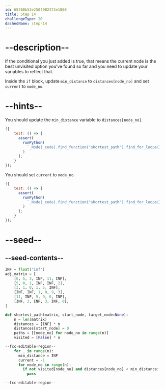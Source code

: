 ```yaml
---
id: 68760b53e250f982473e1808
title: Step 14
challengeType: 20
dashedName: step-14
---
```


# --description--

If the conditional you just added is true, that means the current node is the best unvisited option you've found so far and you need to update your variables to reflect that.

Inside the `if` block, update `min_distance` to `distances[node_no]` and set `current` to `node_no`.

# --hints--

You should update the `min_distance` variable to `distances[node_no]`.

```js
({
    test: () => {
      assert(
        runPython(
          `_Node(_code).find_function("shortest_path").find_for_loops()[0].find_bodies()[0].find_for_loops()[0].find_bodies()[0].find_ifs()[0].find_bodies()[0].has_stmt("min_distance = distances[node_no]")`
        )
      );
    }
});
```

You should set `current` to `node_no`.

```js
({
    test: () => {
      assert(
        runPython(
          `_Node(_code).find_function("shortest_path").find_for_loops()[0].find_bodies()[0].find_for_loops()[0].find_bodies()[0].find_ifs()[0].find_bodies()[0].has_stmt("current = node_no")`
        )
      );
    }
});
```

# --seed--

## --seed-contents--

```py
INF = float("inf")
adj_matrix = [
    [0, 5, 3, INF, 11, INF],
    [5, 0, 1, INF, INF, 2],
    [3, 1, 0, 1, 5, INF],
    [INF, INF, 1, 0, 9, 3],
    [11, INF, 5, 9, 0, INF],
    [INF, 2, INF, 3, INF, 0],
]

def shortest_path(matrix, start_node, target_node=None):
    n = len(matrix)
    distances = [INF] * n
    distances[start_node] = 0
    paths = [[node_no] for node_no in range(n)]
    visited = [False] * n

--fcc-editable-region--
    for _ in range(n):
      min_distance = INF
      current = -1
      for node_no in range(n):
        if not visited[node_no] and distances[node_no] < min_distance:
          pass

--fcc-editable-region--
```
